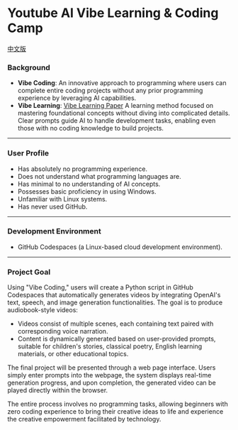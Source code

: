 # Youtube AI Vibe Learning & Coding Camp

[中文版](README_zh_CN.md)

### **Background**

- **Vibe Coding**: An innovative approach to programming where users can complete entire coding projects without any prior programming experience by leveraging AI capabilities.
- **Vibe Learning**: [Vibe Learning Paper](https://github.com/X-School-Academy/Vibe-Learning-Reseach/blob/main/README.md) A learning method focused on mastering foundational concepts without diving into complicated details. Clear prompts guide AI to handle development tasks, enabling even those with no coding knowledge to build projects.

---

### **User Profile**

- Has absolutely no programming experience.
- Does not understand what programming languages are.
- Has minimal to no understanding of AI concepts.
- Possesses basic proficiency in using Windows.
- Unfamiliar with Linux systems.
- Has never used GitHub.

---

### **Development Environment**

- GitHub Codespaces (a Linux-based cloud development environment).

---

### **Project Goal**

Using "Vibe Coding," users will create a Python script in GitHub Codespaces that automatically generates videos by integrating OpenAI's text, speech, and image generation functionalities. The goal is to produce audiobook-style videos:

- Videos consist of multiple scenes, each containing text paired with corresponding voice narration.
- Content is dynamically generated based on user-provided prompts, suitable for children's stories, classical poetry, English learning materials, or other educational topics.

The final project will be presented through a web page interface. Users simply enter prompts into the webpage, the system displays real-time generation progress, and upon completion, the generated video can be played directly within the browser.

The entire process involves no programming tasks, allowing beginners with zero coding experience to bring their creative ideas to life and experience the creative empowerment facilitated by technology.


